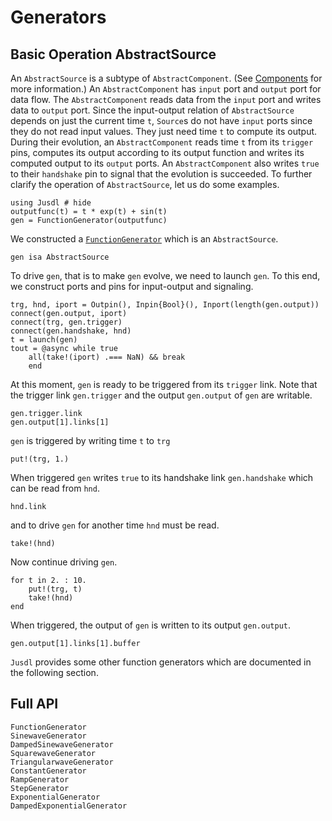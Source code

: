 # Generators

## Basic Operation AbstractSource
An `AbstractSource` is a subtype of `AbstractComponent`. (See [Components](@ref) for more information.) An `AbstractComponent` has `input` port and `output` port for data flow. The `AbstractComponent` reads data from the `input` port and writes data to `output` port. Since the input-output relation of `AbstractSource` depends on just the current time `t`, `Source`s do not have `input` ports since they do not read input values. They just need time `t` to compute its output. During their evolution, an `AbstractComponent` reads time `t` from its `trigger` pins, computes its output according to its output function and writes its computed output to its `output` ports. An `AbstractComponent` also writes `true` to their `handshake` pin to signal that the evolution is succeeded. To further clarify the operation of `AbstractSource`, let us do some examples. 

```@repl source_ex
using Jusdl # hide 
outputfunc(t) = t * exp(t) + sin(t)
gen = FunctionGenerator(outputfunc)
```
We constructed a [`FunctionGenerator`](@ref) which is an `AbstractSource`.
```@repl source_ex
gen isa AbstractSource
```
To drive `gen`, that is to make `gen` evolve, we need to launch `gen`.  To this end, we construct ports and pins for input-output and signaling.
```@repl source_ex
trg, hnd, iport = Outpin(), Inpin{Bool}(), Inport(length(gen.output))
connect(gen.output, iport)
connect(trg, gen.trigger) 
connect(gen.handshake, hnd)
t = launch(gen)
tout = @async while true 
    all(take!(iport) .=== NaN) && break 
    end
```
At this moment, `gen` is ready to be triggered from its `trigger` link. Note that the trigger link `gen.trigger` and the output `gen.output` of `gen` are writable. 
```@repl source_ex
gen.trigger.link
gen.output[1].links[1]
```
`gen` is triggered by writing time `t` to `trg`
```@repl source_ex
put!(trg, 1.)
```
When triggered `gen` writes `true` to its handshake link `gen.handshake` which can be read from `hnd`.
```@repl source_ex
hnd.link
```
and to drive `gen` for another time `hnd` must be read. 
```@repl source_ex
take!(hnd)
```
Now continue driving `gen`.
```@repl source_ex
for t in 2. : 10.
    put!(trg, t)
    take!(hnd)
end
```
When triggered, the output of `gen` is written to its output `gen.output`.
```@repl source_ex 
gen.output[1].links[1].buffer
```

`Jusdl` provides some other function generators which are documented in the following section.

## Full API 
```@docs 
FunctionGenerator
SinewaveGenerator
DampedSinewaveGenerator
SquarewaveGenerator
TriangularwaveGenerator
ConstantGenerator
RampGenerator
StepGenerator
ExponentialGenerator
DampedExponentialGenerator
```